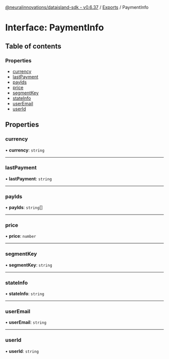 [@neuralinnovations/dataisland-sdk - v0.6.37](../../README.md) / [Exports](../modules.md) / PaymentInfo

# Interface: PaymentInfo

## Table of contents

### Properties

- [currency](PaymentInfo.md#currency)
- [lastPayment](PaymentInfo.md#lastpayment)
- [payIds](PaymentInfo.md#payids)
- [price](PaymentInfo.md#price)
- [segmentKey](PaymentInfo.md#segmentkey)
- [stateInfo](PaymentInfo.md#stateinfo)
- [userEmail](PaymentInfo.md#useremail)
- [userId](PaymentInfo.md#userid)

## Properties

### currency

• **currency**: `string`

___

### lastPayment

• **lastPayment**: `string`

___

### payIds

• **payIds**: `string`[]

___

### price

• **price**: `number`

___

### segmentKey

• **segmentKey**: `string`

___

### stateInfo

• **stateInfo**: `string`

___

### userEmail

• **userEmail**: `string`

___

### userId

• **userId**: `string`
